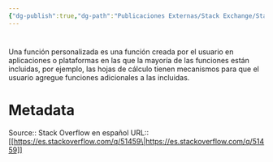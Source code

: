 ```yaml
---
{"dg-publish":true,"dg-path":"Publicaciones Externas/Stack Exchange/Stack Overflow en español/es.stackoverflow.com-51459.md","permalink":"/publicaciones-externas/stack-exchange/stack-overflow-en-espanol/es-stackoverflow-com-51459/","hide":true,"noteIcon":"\"0\"","created":"2024-04-03T12:49:10.759-06:00","updated":"2024-04-05T16:43:49.174-06:00"}
---
```


# 

Una función personalizada es una función creada por el usuario en aplicaciones o plataformas en las que la mayoría de las funciones están incluidas, por ejemplo, las hojas de cálculo tienen mecanismos para que el usuario agregue funciones adicionales a las incluidas.

# Metadata
Source:: Stack Overflow en español
URL:: [[https://es.stackoverflow.com/q/51459\|https://es.stackoverflow.com/q/51459]]

